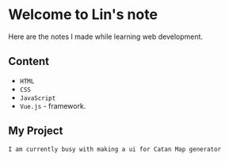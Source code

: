 # Welcome to Lin's note

Here are the notes I made while learning web development.

## Content

* `HTML`
* `CSS`
* `JavaScript`
* `Vue.js` - framework.

## My Project

    I am currently busy with making a ui for Catan Map generator
